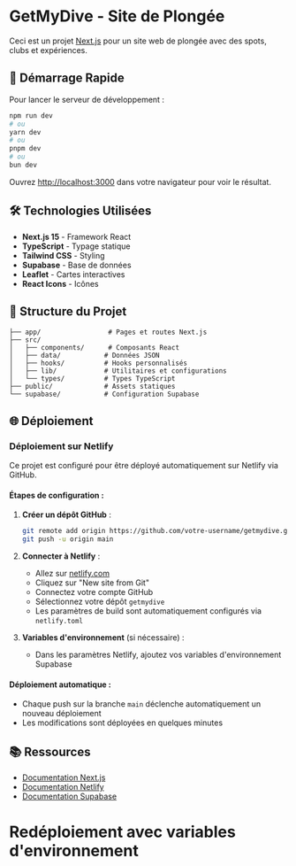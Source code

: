 # GetMyDive - Site de Plongée

Ceci est un projet [Next.js](https://nextjs.org) pour un site web de plongée avec des spots, clubs et expériences.

## 🚀 Démarrage Rapide

Pour lancer le serveur de développement :

```bash
npm run dev
# ou
yarn dev
# ou
pnpm dev
# ou
bun dev
```

Ouvrez [http://localhost:3000](http://localhost:3000) dans votre navigateur pour voir le résultat.

## 🛠️ Technologies Utilisées

- **Next.js 15** - Framework React
- **TypeScript** - Typage statique
- **Tailwind CSS** - Styling
- **Supabase** - Base de données
- **Leaflet** - Cartes interactives
- **React Icons** - Icônes

## 📁 Structure du Projet

```
├── app/                 # Pages et routes Next.js
├── src/
│   ├── components/      # Composants React
│   ├── data/           # Données JSON
│   ├── hooks/          # Hooks personnalisés
│   ├── lib/            # Utilitaires et configurations
│   └── types/          # Types TypeScript
├── public/             # Assets statiques
└── supabase/           # Configuration Supabase
```

## 🌐 Déploiement

### Déploiement sur Netlify

Ce projet est configuré pour être déployé automatiquement sur Netlify via GitHub.

#### Étapes de configuration :

1. **Créer un dépôt GitHub** :
   ```bash
   git remote add origin https://github.com/votre-username/getmydive.git
   git push -u origin main
   ```

2. **Connecter à Netlify** :
   - Allez sur [netlify.com](https://netlify.com)
   - Cliquez sur "New site from Git"
   - Connectez votre compte GitHub
   - Sélectionnez votre dépôt `getmydive`
   - Les paramètres de build sont automatiquement configurés via `netlify.toml`

3. **Variables d'environnement** (si nécessaire) :
   - Dans les paramètres Netlify, ajoutez vos variables d'environnement Supabase

#### Déploiement automatique :
- Chaque push sur la branche `main` déclenche automatiquement un nouveau déploiement
- Les modifications sont déployées en quelques minutes

## 📚 Ressources

- [Documentation Next.js](https://nextjs.org/docs)
- [Documentation Netlify](https://docs.netlify.com)
- [Documentation Supabase](https://supabase.com/docs)
# Redéploiement avec variables d'environnement
